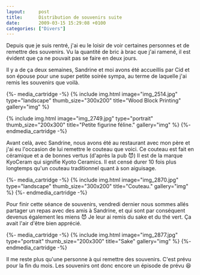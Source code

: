 ```yaml
---
layout:     post
title:      Distribution de souvenirs suite
date:       2009-03-15 15:29:08 +0100
categories: ["Divers"]
---
```


Depuis que je suis rentré, j'ai eu le loisir de voir certaines personnes et de remettre des souvenirs. Vu la
quantité de bric à brac que j'ai ramené, il est évident que ça ne pouvait pas se faire en deux jours.

<!--more-->

Il y a de ça deux semaines, Sandrine et moi avons été accueillis par Cid et son épouse pour une super petite soirée
sympa, au terme de laquelle j'ai remis les souvenirs que voilà.

{%- media_cartridge -%}
{% include img.html
    image="img_2514.jpg"
    type="landscape"
    thumb_size="300x200"
    title="Wood Block Printing"
    gallery="img"
%}

{% include img.html
    image="img_2749.jpg"
    type="portrait"
    thumb_size="200x300"
    title="Petite figurine féline."
    gallery="img"
%}
{%- endmedia_cartridge -%}

Avant celà, avec Sandrine, nous avons été au restaurant avec mon père et j'ai eu l'occasion de lui remettre le
couteau que voici. Ce couteau est fait en céramique et a de bonnes vertus (d'après la pub :smiling_imp:) Il est de
la marque KyoCeram qui signifie Kyoto Ceramics. Il est censé durer 10 fois plus longtemps qu'un couteau
traditionnel quant à son aiguisage.

{%- media_cartridge -%}
{% include img.html
    image="img_2870.jpg"
    type="landscape"
    thumb_size="300x200"
    title="Couteau."
    gallery="img"
%}
{%- endmedia_cartridge -%}

Pour finir cette séance de souvenirs, vendredi dernier nous sommes allés partager un repas avec des amis à
Sandrine, et qui sont par conséquent devenus également les miens :smiling_imp: Je leur ai remis du sake et du thé
vert. Ça avait l'air d'être bien apprécié.

{%- media_cartridge -%}
{% include img.html
    image="img_2877.jpg"
    type="portrait"
    thumb_size="200x300"
    title="Sake"
    gallery="img"
%}
{%- endmedia_cartridge -%}

Il me reste plus qu'une personne à qui remettre des souvenirs. C'est prévu pour la fin du mois. Les souvenirs ont
donc encore un épisode de prévu :laughing: